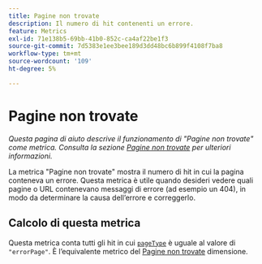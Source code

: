 ```yaml
---
title: Pagine non trovate
description: Il numero di hit contenenti un errore.
feature: Metrics
exl-id: 71e138b5-69bb-41b0-852c-ca4af22be1f3
source-git-commit: 7d5383e1ee3bee189d3dd48bc6b899f4108f7ba8
workflow-type: tm+mt
source-wordcount: '109'
ht-degree: 5%

---
```


# Pagine non trovate

*Questa pagina di aiuto descrive il funzionamento di &quot;Pagine non trovate&quot; come metrica. Consulta la sezione [Pagine non trovate](../dimensions/pages-not-found.md) per ulteriori informazioni.*

La metrica &quot;Pagine non trovate&quot; mostra il numero di hit in cui la pagina conteneva un errore. Questa metrica è utile quando desideri vedere quali pagine o URL contenevano messaggi di errore (ad esempio un 404), in modo da determinare la causa dell’errore e correggerlo.

## Calcolo di questa metrica

Questa metrica conta tutti gli hit in cui [`pageType`](/help/implement/vars/page-vars/pagetype.md) è uguale al valore di `"errorPage"`. È l’equivalente metrico del [Pagine non trovate](../dimensions/pages-not-found.md) dimensione.
